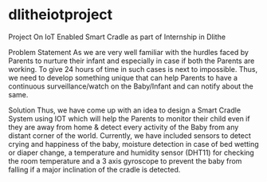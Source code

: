 # dlitheiotproject
Project On IoT Enabled Smart Cradle as part of Internship in Dlithe

Problem Statement
As we are very well familiar with the hurdles faced by Parents to nurture their infant and especially in case if both the Parents are working. To give 24 hours of time in such cases is next to impossible. Thus, we need to develop something unique that can help Parents to have a continuous surveillance/watch on the Baby/Infant and can notify about the same. 

Solution
Thus, we have come up with an idea to design a Smart Cradle System using IOT which will help the Parents to monitor their child even if they are away from home & detect every activity of the Baby from any distant corner of the world. Currently, we have included sensors to detect crying and happiness of the baby, moisture detection in case of bed wetting or diaper change, a temperature and humidity sensor (DHT11) for checking the room temperature and a 3 axis gyroscope to prevent the baby from falling if a major inclination of the cradle is detected.

